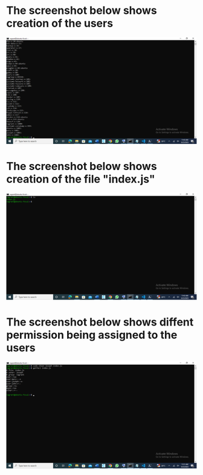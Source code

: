 # The screenshot below shows creation of the users
![Screenshot](./images/Screenshot147.png)

# The screenshot below shows creation of the file "index.js"
![Screenshot](./images/Screenshot148.png)

# The screenshot below shows diffent permission being assigned to the users
![Screenshot](./images/Screenshot153.png)